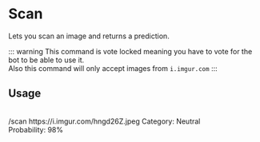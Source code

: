 # Scan

Lets you scan an image and returns a prediction.

::: warning
This command is vote locked meaning you have to vote for the bot to be able to use it.<br />
Also this command will only accept images from `i.imgur.com`
:::

## Usage
<br />
<DiscordMessages>
	<DiscordMessage profile="user">
		/scan https://i.imgur.com/hngd26Z.jpeg
	</DiscordMessage>
	<DiscordMessage profile="bot">
		Category: Neutral<br />
        Probability: 98%
	</DiscordMessage>
</DiscordMessages>